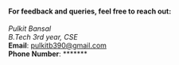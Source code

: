 <h4>For feedback and queries, feel free to reach out:</h4>

<h7>

  *Pulkit Bansal*   
  *B.Tech 3rd year, CSE*   
  **Email**: <pulkitb390@gmail.com>   
  **Phone Number**: *******

</h7>
